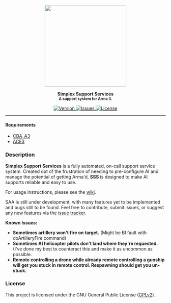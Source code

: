 <p align="center">
	<img src="https://github.com/SceptreOfficial/Simplex-Support-Services/raw/master/assets/sss_black.png" width="256">
</p>

<p align="center">
	<strong>Simplex Support Services</strong><br />
	<sup><strong>A support system for Arma 3.</strong></sup>
</p>

<p align="center">
	<a href="https://github.com/SceptreOfficial/Simplex-Support-Services/releases/latest">
		<img src="https://img.shields.io/badge/Version-0.1-blue?style=flat-square" alt="Version">
	</a>
	<a href="https://github.com/SceptreOfficial/Simplex-Support-Services/issues">
		<img src="https://img.shields.io/github/issues-raw/SceptreOfficial/Simplex-Support-Services?style=flat-square&label=Issues" alt="Issues">
	</a>
	<a href="https://github.com/SceptreOfficial/Simplex-Support-Services/blob/master/LICENSE">
		<img src="https://img.shields.io/badge/License-GPLv2-red?style=flat-square" alt="License">
	</a>
</p>

---

#### Requirements

- [CBA_A3](https://github.com/CBATeam/CBA_A3)
- [ACE3](https://github.com/acemod/ACE3)

### Description

**Simplex Support Services** is a fully automated, on-call support service system. Created out of the frustration of needing to pre-configure AI and manage the potential of getting Arma'd, **SSS** is designed to make AI supports reliable and easy to use. 

For usage instructions, please see the [wiki](https://github.com/SceptreOfficial/Simplex-Support-Services/wiki).

SAA is still under development, with many features yet to be implemented and bugs still to be found.
Feel free to contribute, submit issues, or suggest any new features via the [issue tracker](https://github.com/SceptreOfficial/Simplex-Support-Services/issues).

**Known Issues:**
- **Sometimes artillery won't fire on target.** (Might be BI fault with doArtilleryFire command)
- **Sometimes AI helicopter pilots don't land where they're requested.** (I've done my best to counteract this and make it as uncommon as possible.
- **Remote controlling a drone while already remote controlling a gunship will get you stuck in remote control. Respawning should get you un-stuck.**

### License

This project is licensed under the GNU General Public License ([GPLv2](../master/LICENSE)).
